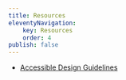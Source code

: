 ```yaml
---
title: Resources
eleventyNavigation:
    key: Resources
    order: 4
publish: false
---
```


* [Accessible Design Guidelines](/resources/accessible-design-guidelines/)
